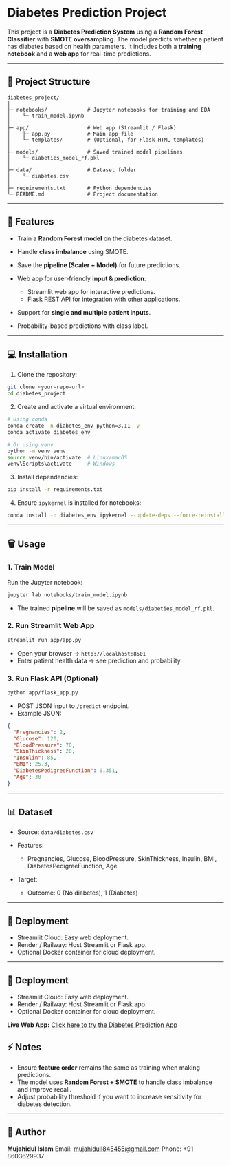 # Diabetes Prediction Project

This project is a **Diabetes Prediction System** using a **Random Forest Classifier** with **SMOTE oversampling**. The model predicts whether a patient has diabetes based on health parameters. It includes both a **training notebook** and a **web app** for real-time predictions.

---

## 📁 Project Structure

```
diabetes_project/
│
├─ notebooks/             # Jupyter notebooks for training and EDA
│    └─ train_model.ipynb
│
├─ app/                   # Web app (Streamlit / Flask)
│    ├─ app.py            # Main app file
│    └─ templates/        # (Optional, for Flask HTML templates)
│
├─ models/                # Saved trained model pipelines
│    └─ diabeties_model_rf.pkl
│
├─ data/                  # Dataset folder
│    └─ diabetes.csv
│
├─ requirements.txt       # Python dependencies
└─ README.md              # Project documentation
```

---

## 🥰 Features

* Train a **Random Forest model** on the diabetes dataset.
* Handle **class imbalance** using SMOTE.
* Save the **pipeline (Scaler + Model)** for future predictions.
* Web app for user-friendly **input & prediction**:

  * Streamlit web app for interactive predictions.
  * Flask REST API for integration with other applications.
* Support for **single and multiple patient inputs**.
* Probability-based predictions with class label.

---

## 💻 Installation

1. Clone the repository:

```bash
git clone <your-repo-url>
cd diabetes_project
```

2. Create and activate a virtual environment:

```bash
# Using conda
conda create -n diabetes_env python=3.11 -y
conda activate diabetes_env

# Or using venv
python -m venv venv
source venv/bin/activate  # Linux/macOS
venv\Scripts\activate     # Windows
```

3. Install dependencies:

```bash
pip install -r requirements.txt
```

4. Ensure `ipykernel` is installed for notebooks:

```bash
conda install -n diabetes_env ipykernel --update-deps --force-reinstall
```

---

## 🗑️ Usage

### 1. Train Model

Run the Jupyter notebook:

```bash
jupyter lab notebooks/train_model.ipynb
```

* The trained **pipeline** will be saved as `models/diabeties_model_rf.pkl`.

### 2. Run Streamlit Web App

```bash
streamlit run app/app.py
```

* Open your browser → `http://localhost:8501`
* Enter patient health data → see prediction and probability.

### 3. Run Flask API (Optional)

```bash
python app/flask_app.py
```

* POST JSON input to `/predict` endpoint.
* Example JSON:

```json
{
  "Pregnancies": 2,
  "Glucose": 120,
  "BloodPressure": 70,
  "SkinThickness": 20,
  "Insulin": 85,
  "BMI": 25.3,
  "DiabetesPedigreeFunction": 0.351,
  "Age": 30
}
```

---

## 📊 Dataset

* Source: `data/diabetes.csv`
* Features:

  * Pregnancies, Glucose, BloodPressure, SkinThickness, Insulin, BMI, DiabetesPedigreeFunction, Age
* Target:

  * Outcome: 0 (No diabetes), 1 (Diabetes)

---

## 🚀 Deployment

* Streamlit Cloud: Easy web deployment.
* Render / Railway: Host Streamlit or Flask app.
* Optional Docker container for cloud deployment.

---

## 🚀 Deployment

* Streamlit Cloud: Easy web deployment.
* Render / Railway: Host Streamlit or Flask app.
* Optional Docker container for cloud deployment.

**Live Web App:** [Click here to try the Diabetes Prediction App](https://your-render-link.onrender.com)

## ⚡ Notes

* Ensure **feature order** remains the same as training when making predictions.
* The model uses **Random Forest + SMOTE** to handle class imbalance and improve recall.
* Adjust probability threshold if you want to increase sensitivity for diabetes detection.

---

## 👤 Author

**Mujahidul Islam**
Email: [mujahidulI845455@gmail.com](mailto:mujahidulI845455@gmail.com)
Phone: +91 8603629937

